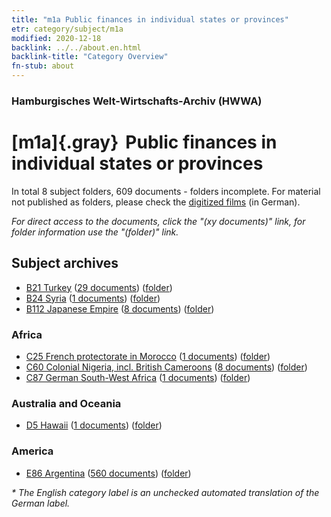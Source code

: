 ```yaml
---
title: "m1a Public finances in individual states or provinces"
etr: category/subject/m1a
modified: 2020-12-18
backlink: ../../about.en.html
backlink-title: "Category Overview"
fn-stub: about
---
```


### Hamburgisches Welt-Wirtschafts-Archiv (HWWA)
# [m1a]{.gray}&#8201; Public finances in individual states or provinces&#160; 





In total 8 subject folders, 609 documents - folders incomplete.
For material not published as folders, please check the [digitized films](/film/h1_sh) (in German).

_For direct access to the documents, click the "(xy documents)" link, for folder information use the "(folder)" link._

## Subject archives


- [B21 Turkey](../../../geo/about.en.html#B21) (<a href="https://dfg-viewer.de/show/?tx_dlf[id]=https://pm20.zbw.eu/mets/sh/1411xx/141111/1448xx/144843/public.mets.en.xml" target="_blank">29 documents</a>) ([folder](http://purl.org/pressemappe20/folder/sh/141111,144843))
- [B24 Syria](../../../geo/about.en.html#B24) (<a href="https://dfg-viewer.de/show/?tx_dlf[id]=https://pm20.zbw.eu/mets/sh/1411xx/141114/1448xx/144843/public.mets.en.xml" target="_blank">1 documents</a>) ([folder](http://purl.org/pressemappe20/folder/sh/141114,144843))
- [B112 Japanese Empire](../../../geo/about.en.html#B112) (<a href="https://dfg-viewer.de/show/?tx_dlf[id]=https://pm20.zbw.eu/mets/sh/1412xx/141273/1448xx/144843/public.mets.en.xml" target="_blank">8 documents</a>) ([folder](http://purl.org/pressemappe20/folder/sh/141273,144843))

### Africa

- [C25 French protectorate in Morocco](../../../geo/about.en.html#C25) (<a href="https://dfg-viewer.de/show/?tx_dlf[id]=https://pm20.zbw.eu/mets/sh/1413xx/141358/1448xx/144843/public.mets.en.xml" target="_blank">1 documents</a>) ([folder](http://purl.org/pressemappe20/folder/sh/141358,144843))
- [C60 Colonial Nigeria, incl. British Cameroons](../../../geo/about.en.html#C60) (<a href="https://dfg-viewer.de/show/?tx_dlf[id]=https://pm20.zbw.eu/mets/sh/1414xx/141409/1448xx/144843/public.mets.en.xml" target="_blank">8 documents</a>) ([folder](http://purl.org/pressemappe20/folder/sh/141409,144843))
- [C87 German South-West Africa](../../../geo/about.en.html#C87) (<a href="https://dfg-viewer.de/show/?tx_dlf[id]=https://pm20.zbw.eu/mets/sh/1414xx/141450/1448xx/144843/public.mets.en.xml" target="_blank">1 documents</a>) ([folder](http://purl.org/pressemappe20/folder/sh/141450,144843))

### Australia and Oceania

- [D5 Hawaii](../../../geo/about.en.html#D5) (<a href="https://dfg-viewer.de/show/?tx_dlf[id]=https://pm20.zbw.eu/mets/sh/1415xx/141595/1448xx/144843/public.mets.en.xml" target="_blank">1 documents</a>) ([folder](http://purl.org/pressemappe20/folder/sh/141595,144843))

### America

- [E86 Argentina](../../../geo/about.en.html#E86) (<a href="https://dfg-viewer.de/show/?tx_dlf[id]=https://pm20.zbw.eu/mets/sh/1416xx/141692/1448xx/144843/public.mets.en.xml" target="_blank">560 documents</a>) ([folder](http://purl.org/pressemappe20/folder/sh/141692,144843))


_* The English category label is an unchecked automated translation of the German label._

